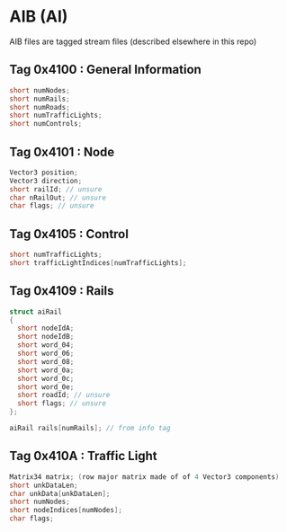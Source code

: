 # AIB (AI)
AIB files are tagged stream files (described elsewhere in this repo)

## Tag 0x4100 : General Information
```cpp
short numNodes;
short numRails;
short numRoads;
short numTrafficLights;
short numControls;
```

## Tag 0x4101 : Node
```cpp
Vector3 position;
Vector3 direction;
short railId; // unsure
char nRailOut; // unsure
char flags; // unsure
```
  
## Tag 0x4105 : Control
```cpp
short numTrafficLights;
short trafficLightIndices[numTrafficLights];
```

## Tag 0x4109 : Rails
```cpp
struct aiRail
{
  short nodeIdA;
  short nodeIdB;
  short word_04;
  short word_06;
  short word_08;
  short word_0a;
  short word_0c;
  short word_0e;
  short roadId; // unsure
  short flags; // unsure
};

aiRail rails[numRails]; // from info tag
```

## Tag 0x410A : Traffic Light
```cpp
Matrix34 matrix; (row major matrix made of of 4 Vector3 components)
short unkDataLen;
char unkData[unkDataLen];
short numNodes;
short nodeIndices[numNodes];
char flags;
```
